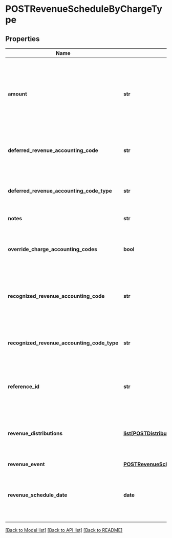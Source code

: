 # POSTRevenueScheduleByChargeType

## Properties
Name | Type | Description | Notes
------------ | ------------- | ------------- | -------------
**amount** | **str** | The revenue schedule amount, which is the sum of all revenue items. This field cannot be null and must be formatted based on the currency, such as &#x60;JPY 30&#x60; or &#x60;USD 30.15&#x60;. Test out the currency to ensure you are using the proper formatting otherwise, the response will fail and this error message is returned: &#x60;Allocation amount with wrong decimal places.&#x60;  | 
**deferred_revenue_accounting_code** | **str** | The accounting code for deferred revenue, such as Monthly Recurring Liability. Required only when &#x60;overrideChargeAccountingCodes&#x60; is &#x60;true&#x60;. Otherwise, this value is ignored.  | [optional] 
**deferred_revenue_accounting_code_type** | **str** | The type of the deferred revenue accounting code, such as Deferred Revenue. Required only when &#x60;overrideChargeAccountingCodes&#x60; is &#x60;true&#x60;. Otherwise, this value is ignored.  | [optional] 
**notes** | **str** | Additional information about this record.  Character Limit: 2,000  | [optional] 
**override_charge_accounting_codes** | **bool** | When overriding accounting codes from a charge, &#x60;recognizedRevenueAccountingCode&#x60; and &#x60;deferredRevenue AccountingCode&#x60; must be in the request body and can have the empty value.  | [optional] [default to False]
**recognized_revenue_accounting_code** | **str** | The accounting code for recognized revenue, such as Monthly Recurring Charges or Overage Charges. Required only when &#x60;overrideChargeAccountingCodes&#x60; is &#x60;true&#x60;. Otherwise, the value is ignored.  | [optional] 
**recognized_revenue_accounting_code_type** | **str** | The type of the recognized revenue accounting code, such as Sales Revenue or Sales Discount. Required only when &#x60;overrideChargeAccountingCodes&#x60; is &#x60;true&#x60;. Otherwise, this value is ignored.  | [optional] 
**reference_id** | **str** | Reference ID is used only in the custom unlimited rule to create a revenue schedule. In this scenario, the revenue schedule is not linked to an invoice item or invoice item adjustment.  Character Limit: 60  | [optional] 
**revenue_distributions** | [**list[POSTDistributionItemType]**](POSTDistributionItemType.md) | An array of revenue distributions. Represents how you want to distribute revenue for this revenue schedule. You can distribute revenue into a maximum of 250 accounting periods with one revenue schedule.  The sum of the newAmount fields must be equal to the amount field.  | [optional] 
**revenue_event** | [**POSTRevenueScheduleByChargeTypeRevenueEvent**](POSTRevenueScheduleByChargeTypeRevenueEvent.md) |  | [optional] 
**revenue_schedule_date** | **date** | The effective date of the revenue schedule. For example, the revenue schedule date for bookings-based revenue recognition is typically set to the order date or contract date.  The date cannot be in a closed accounting period. The date must be in &#x60;yyyy-mm-dd&#x60; format.  | 

[[Back to Model list]](../README.md#documentation-for-models) [[Back to API list]](../README.md#documentation-for-api-endpoints) [[Back to README]](../README.md)


